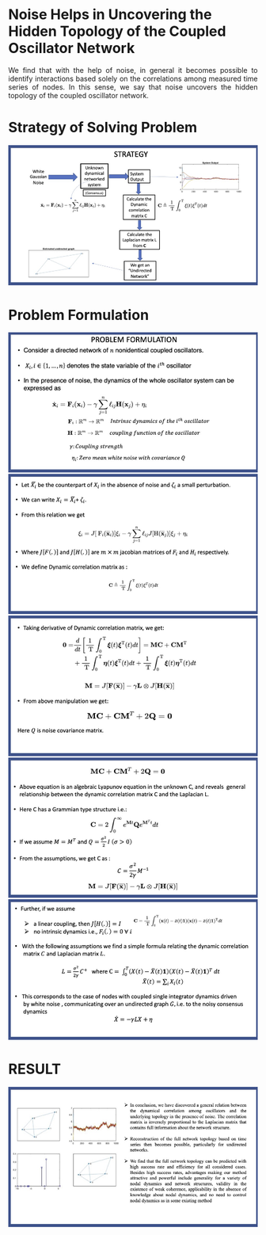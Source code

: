 # Noise Helps in Uncovering the Hidden Topology of the Coupled Oscillator Network
<div align="justify">
We find that with the help of noise, in general it becomes possible to identify interactions based solely on the correlations among measured time series of nodes. In this sense, we say that noise uncovers the hidden topology of the coupled oscillator network.

# Strategy of Solving Problem
![White_noise_1](assets/img/white_noise_1.jpg)
# Problem Formulation
![White_noise_2](assets/img/white_noise_2.jpg)<br>
![White_noise_3](assets/img/white_noise_3.jpg)<br>
![White_noise_4](assets/img/white_noise_4.jpg)<br>
![White_noise_5](assets/img/white_noise_5.jpg)<br>
![White_noise_6](assets/img/white_noise_6.jpg)<br>
# RESULT
![White_noise_7](assets/img/white_noise_7.jpg)<br>



